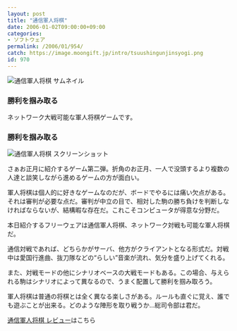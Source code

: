```yaml
---
layout: post
title: "通信軍人将棋"
date: 2006-01-02T09:00:00+09:00
categories:
- ソフトウェア
permalink: /2006/01/954/
catch: https://image.moongift.jp/intro/tsuushingunjinsyogi.png
id: 970
---
```

 ![通信軍人将棋 サムネイル](https://image.moongift.jp/intro/tsuushingunjinsyogi.s.png "通信軍人将棋 サムネイル")
  

### 勝利を掴み取る
  
ネットワーク大戦可能な軍人将棋ゲームです。  
<!--more-->  

### 勝利を掴み取る
  

![通信軍人将棋 スクリーンショット](https://image.moongift.jp/intro/tsuushingunjinsyogi.png "通信軍人将棋 スクリーンショット")

  

さぁお正月に紹介するゲーム第二弾。折角のお正月、一人で没頭するより複数の人達と談笑しながら進めるゲームの方が面白い。

  

軍人将棋は個人的に好きなゲームなのだが、ボードでやるには痛い欠点がある。それは審判が必要な点だ。審判が中立の目で、相対した駒の勝ち負けを判断しなければならないが、結構暇な存在だ。これこそコンピュータが得意な分野だ。

  

本日紹介するフリーウェアは通信軍人将棋、ネットワーク対戦も可能な軍人将棋だ。

  

通信対戦であれば、どちらかがサーバ、他方がクライアントとなる形式だ。対戦中は愛国行進曲、抜刀隊などの“らしい”音楽が流れ、気分を盛り上げてくれる。

  

また、対戦モードの他にシナリオベースの大戦モードもある。この場合、与えられる駒はシナリオによって異なるので、うまく配置して勝利を掴み取ろう。

  

軍人将棋は普通の将棋とは全く異なる楽しさがある。ルールも直ぐに覚え、誰でも遊ぶことが出来る。どのような陣形を取り戦うか…総司令部は君だ。

  

[通信軍人将棋 レビュー](http://fw.moongift.jp/review/i-970.html)はこちら

